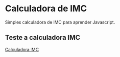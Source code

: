# Calculadora de IMC

Simples calculadora de IMC para aprender Javascript.

## Teste a calculadora IMC

[Calculadora IMC](https://xandyctz.github.io/calculadora-imc/index.html)

